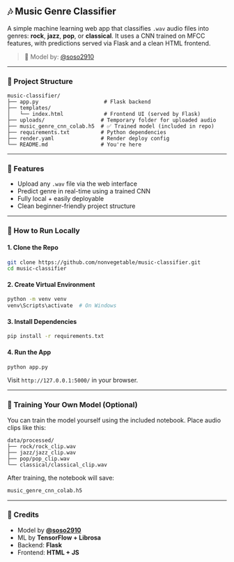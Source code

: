 ## 🎶 Music Genre Classifier

A simple machine learning web app that classifies `.wav` audio files into genres: **rock**, **jazz**, **pop**, or **classical**. It uses a CNN trained on MFCC features, with predictions served via Flask and a clean HTML frontend.

> 🧠 Model by: [@soso2910](https://github.com/soso2910)

---

### 📂 Project Structure

```
music-classifier/
├── app.py                     # Flask backend
├── templates/
│   └── index.html             # Frontend UI (served by Flask)
├── uploads/                  # Temporary folder for uploaded audio
├── music_genre_cnn_colab.h5  # ✅ Trained model (included in repo)
├── requirements.txt          # Python dependencies
├── render.yaml               # Render deploy config
└── README.md                 # You're here
```

---

### 🚀 Features

- Upload any `.wav` file via the web interface
- Predict genre in real-time using a trained CNN
- Fully local + easily deployable
- Clean beginner-friendly project structure

---

### 🔧 How to Run Locally

#### 1. Clone the Repo

```bash
git clone https://github.com/nonvegetable/music-classifier.git
cd music-classifier
```

#### 2. Create Virtual Environment

```bash
python -m venv venv
venv\Scripts\activate  # On Windows
```

#### 3. Install Dependencies

```bash
pip install -r requirements.txt
```

#### 4. Run the App

```bash
python app.py
```

Visit `http://127.0.0.1:5000/` in your browser.

---

### 💾 Training Your Own Model (Optional)

You can train the model yourself using the included notebook. Place audio clips like this:

```
data/processed/
├── rock/rock_clip.wav
├── jazz/jazz_clip.wav
├── pop/pop_clip.wav
└── classical/classical_clip.wav
```

After training, the notebook will save:

```bash
music_genre_cnn_colab.h5
```
---

### 🙌 Credits

- Model by **[@soso2910](https://github.com/soso2910)**
- ML by **TensorFlow + Librosa**
- Backend: **Flask**
- Frontend: **HTML + JS**